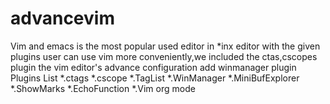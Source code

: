 advancevim
==========
Vim and emacs is the most popular used editor in *inx editor
with the given plugins user can use vim more conveniently,we included the ctas,cscopes plugin
the vim editor's advance configuration
add winmanager plugin
Plugins List
*.ctags
*.cscope
*.TagList
*.WinManager
*.MiniBufExplorer
*.ShowMarks
*.EchoFunction
*.Vim org mode
